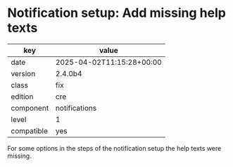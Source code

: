[//]: # (werk v2)
# Notification setup: Add missing help texts

key        | value
---------- | ---
date       | 2025-04-02T11:15:28+00:00
version    | 2.4.0b4
class      | fix
edition    | cre
component  | notifications
level      | 1
compatible | yes

For some options in the steps of the notification setup the help texts were
missing.
